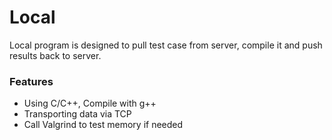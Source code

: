 # Local

Local program is designed to pull test case from server, compile it and push results back to server.

### Features

* Using C/C++, Compile with g++
* Transporting data via TCP
* Call Valgrind to test memory if needed